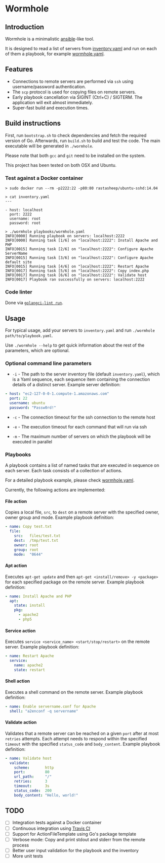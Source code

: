 # Wormhole

## Introduction

Wormhole is a minimalistic [ansible](https://www.ansible.com/)-like tool.

It is designed to read a list of servers from [inventory.yaml](inventory.yaml) and run on each of them a playbook, for example [wormhole.yaml](playbooks/wormhole.yaml).

## Features

- Connections to remote servers are performed via `ssh` using username/password authentication.
- The `scp` protocol is used for copying files on remote servers.
- Early playbook cancellation via SIGINT (Ctrl+C) / SIGTERM. The application will exit almost immediately.
- Super-fast build and execution times.

## Build instructions

First, run `bootstrap.sh` to check dependencies and fetch the required version of Go. Afterwards, run `build.sh` to build and test the code. The main executable will be generated in `./wormhole`.

Please note that both `gcc` and `git` need to be installed on the system.

This project has been tested on both OSX and Ubuntu.

### Test against a Docker container

```Shell
> sudo docker run --rm -p2222:22 -p80:80 rastasheep/ubuntu-sshd:14.04

> cat inventory.yaml
---

- host: localhost
  port: 2222
  username: root
  password: root

> ./wormhole playbooks/wormhole.yaml
INFO[0000] Running playbook on servers: localhost:2222
INFO[0000] Running task [1/6] on "localhost:2222": Install Apache and PHP
INFO[0015] Running task [2/6] on "localhost:2222": Configure Apache ServerName
INFO[0015] Running task [3/6] on "localhost:2222": Configure Apache default site
INFO[0015] Running task [4/6] on "localhost:2222": Restart Apache
INFO[0017] Running task [5/6] on "localhost:2222": Copy index.php
INFO[0017] Running task [6/6] on "localhost:2222": Validate host
INFO[0017] Playbook ran successfully on servers: localhost:2222
```

### Code linter

Done via [`golangci-lint run`](https://github.com/golangci/golangci-lint).

## Usage

For typical usage, add your servers to `inventory.yaml` and run `./wormhole path/to/playbook.yaml`.

Use `./wormhole --help` to get quick information about the rest of the parameters, which are optional.

### Optional command line parameters

- `-i` - The path to the server inventory file (default `inventory.yaml`), which is a Yaml sequence, each sequence item containing the connection details of a distinct server. Example server definition:

```YAML
- host: "ec2-127-0-0-1.compute-1.amazonaws.com"
  port: 22
  username: ubuntu
  password: "Passw0rd!"
```

- `-c` - The connection timeout for the ssh connection to the remote host

- `-e` - The execution timeout for each command that will run via ssh

- `-m` - The maximum number of servers on which the playbook will be executed in parallel

### Playbooks

A playbook contains a list of named tasks that are executed in sequence on each server. Each task consists of a collection of actions.

For a detailed playbook example, please check [wormhole.yaml](playbooks/wormhole.yaml).

Currently, the following actions are implemented:

#### File action

Copies a local file, `src`, to `dest` on a remote server with the specified owner, owner group and mode. Example playbook definition:

```YAML
- name: Copy test.txt
  file:
    src:   files/test.txt
    dest:  /tmp/test.txt
    owner: root
    group: root
    mode:  "0644"
```

#### Apt action

Executes `apt-get update` and then `apt-get <install/remove> -y <package>` for each specified package on the remote server. Example playbook definition:

```YAML
- name: Install Apache and PHP
  apt:
    state: install
    pkg:
      - apache2
      - php5
```

#### Service action

Executes `service <service_name> <start/stop/restart>` on the remote server. Example playbook definition:

```YAML
- name: Restart Apache
  service:
    name: apache2
    state: restart
```

#### Shell action

Executes a shell command on the remote server. Example playbook definition:

```YAML
- name: Enable servername.conf for Apache
  shell: "a2enconf -q servername"
```

#### Validate action

Validates that a remote server can be reached on a given `port` after at most `retries` attempts. Each attempt needs to respond within the specified `timeout` with the specified `status_code` and `body_content`. Example playbook definition:

```YAML
- name: Validate host
  validate:
    scheme:       http
    port:         80
    url_path:     "/"
    retries:      3
    timeout:      3s
    status_code:  200
    body_content: "Hello, world!"
```

## TODO

- [ ] Integration tests against a Docker container
- [ ] Continuous integration using [Travis CI](https://travis-ci.org/)
- [ ] Support for ActionFileTemplate using Go's package template
- [ ] Verbose mode: Copy and print stdout and stderr from the remote process
- [ ] Better user input validation for the playbook and the inventory
- [ ] More unit tests
